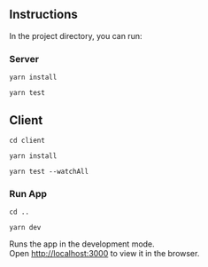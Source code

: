 ## Instructions

In the project directory, you can run:

### Server 

```
yarn install
```

```
yarn test
```

## Client

```
cd client
```

```
yarn install
```

```
yarn test --watchAll
```

### Run App

```
cd ..
```

```
yarn dev
```

Runs the app in the development mode.<br>
Open [http://localhost:3000](http://localhost:3000) to view it in the browser.
